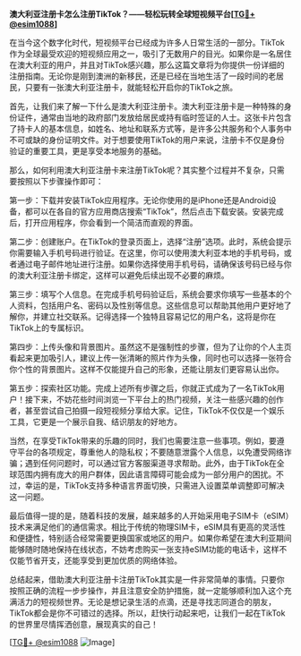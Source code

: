 **澳大利亚注册卡怎么注册TikTok？——轻松玩转全球短视频平台[[TG💪+ @esim1088](https://t.me/s/esim1088)]**

在当今这个数字化时代，短视频平台已经成为许多人日常生活的一部分。TikTok作为全球最受欢迎的短视频应用之一，吸引了无数用户的目光。如果你是一名居住在澳大利亚的用户，并且对TikTok感兴趣，那么这篇文章将为你提供一份详细的注册指南。无论你是刚到澳洲的新移民，还是已经在当地生活了一段时间的老居民，只要有一张澳大利亚注册卡，就能轻松开启你的TikTok之旅。

首先，让我们来了解一下什么是澳大利亚注册卡。澳大利亚注册卡是一种特殊的身份证件，通常由当地的政府部门发放给居民或持有临时签证的人士。这张卡片包含了持卡人的基本信息，如姓名、地址和联系方式等，是许多公共服务和个人事务中不可或缺的身份证明文件。对于想要使用TikTok的用户来说，注册卡不仅是身份验证的重要工具，更是享受本地服务的基础。

那么，如何利用澳大利亚注册卡来注册TikTok呢？其实整个过程并不复杂，只需要按照以下步骤操作即可：

第一步：下载并安装TikTok应用程序。无论你使用的是iPhone还是Android设备，都可以在各自的官方应用商店搜索“TikTok”，然后点击下载安装。安装完成后，打开应用程序，你会看到一个简洁而直观的界面。

第二步：创建账户。在TikTok的登录页面上，选择“注册”选项。此时，系统会提示你需要输入手机号码进行验证。在这里，你可以使用澳大利亚本地的手机号码，或者通过电子邮件地址进行注册。如果你选择使用手机号码，请确保该号码已经与你的澳大利亚注册卡绑定，这样可以避免后续出现不必要的麻烦。

第三步：填写个人信息。在完成手机号码验证后，系统会要求你填写一些基本的个人资料，包括用户名、密码以及性别等信息。这些信息可以帮助其他用户更好地了解你，并建立社交联系。记得选择一个独特且容易记忆的用户名，这将是你在TikTok上的专属标识。

第四步：上传头像和背景图片。虽然这不是强制性的步骤，但为了让你的个人主页看起来更加吸引人，建议上传一张清晰的照片作为头像，同时也可以选择一张符合你个性的背景图片。这样不仅能提升自己的形象，还能让朋友们更容易认出你。

第五步：探索社区功能。完成上述所有步骤之后，你就正式成为了一名TikTok用户！接下来，不妨花些时间浏览一下平台上的热门视频，关注一些感兴趣的创作者，甚至尝试自己拍摄一段短视频分享给大家。记住，TikTok不仅仅是一个娱乐工具，它更是一个展示自我、结识朋友的好地方。

当然，在享受TikTok带来的乐趣的同时，我们也需要注意一些事项。例如，要遵守平台的各项规定，尊重他人的隐私权；不要随意泄露个人信息，以免遭受网络诈骗；遇到任何问题时，可以通过官方客服渠道寻求帮助。此外，由于TikTok在全球范围内拥有庞大的用户群体，因此语言障碍可能会成为一部分用户的困扰。不过，幸运的是，TikTok支持多种语言界面切换，只需进入设置菜单调整即可解决这一问题。

最后值得一提的是，随着科技的发展，越来越多的人开始采用电子SIM卡（eSIM）技术来满足他们的通信需求。相比于传统的物理SIM卡，eSIM具有更高的灵活性和便捷性，特别适合经常需要更换国家或地区的用户。如果你希望在澳大利亚期间能够随时随地保持在线状态，不妨考虑购买一张支持eSIM功能的电话卡，这样不仅能节省开支，还能享受到更加优质的网络体验。

总结起来，借助澳大利亚注册卡注册TikTok其实是一件非常简单的事情。只要你按照正确的流程一步步操作，并且注意安全防护措施，就一定能够顺利加入这个充满活力的短视频世界。无论是想记录生活的点滴，还是寻找志同道合的朋友，TikTok都会是你不可错过的选择。所以，赶快行动起来吧，让我们一起在TikTok的世界里尽情挥洒创意，展现真实的自己！

[[TG💪+ @esim1088](https://t.me/s/esim1088) ![Image](https://i.postimg.cc/4NQfJmqS/Snipaste-2025-05-13-00-14-12.png)]